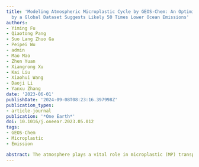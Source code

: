 ```yaml
---
title: 'Modeling Atmospheric Microplastic Cycle by GEOS-Chem: An Optimized Estimation
  by a Global Dataset Suggests Likely 50 Times Lower Ocean Emissions'
authors:
- Yiming Fu
- Qiaotong Pang
- Suo Lang Zhuo Ga
- Peipei Wu
- admin
- Mao Mao
- Zhen Yuan
- Xiangrong Xu
- Kai Liu
- Xiaohui Wang
- Daoji Li
- Yanxu Zhang
date: '2023-06-01'
publishDate: '2024-09-08T08:23:16.397998Z'
publication_types:
- article-journal
publication: '*One Earth*'
doi: 10.1016/j.oneear.2023.05.012
tags:
- GEOS-Chem
- Microplastic
- Emission

abstract: The atmosphere plays a vital role in microplastic (MP) transport, facilitating continuous exchanges with land and ocean. However, the sources of atmospheric MP remain unclear. Previous studies suggested that the ocean is the primary source, with global emissions reaching up to 8,600 Gg year−1. Here, we use global atmospheric abundance data, a newly developed atmospheric model, and optimal estimation to constrain the atmospheric sources. We find that the global atmospheric MP emissions are 324 (73–1,450) Gg year−1. The ocean source is estimated to have a much smaller global emission (171 [38–764] Gg year−1] than previously believed, followed by road-related sources (115 [26–513] Gg year−1) including the suspension of tire and brake wears and mismanaged plastic waste. We simulate a net land-to-ocean transport by the atmosphere (25 Gg year−1). This highlights the importance of controlling terrestrial sources, and more data are needed to improve our understanding of the atmospheric MP cycle.
---
```

